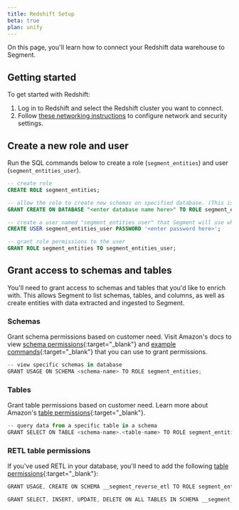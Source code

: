 ```yaml
---
title: Redshift Setup
beta: true
plan: unify
---
```


On this page, you'll learn how to connect your Redshift data warehouse to Segment. 

## Getting started 

To get started with Redshift:
1. Log in to Redshift and select the Redshift cluster you want to connect. 
2. Follow [these networking instructions](/docs/connections/storage/catalog/redshift/#networking) to configure network and security settings.

## Create a new role and user

Run the SQL commands below to create a role (`segment_entities`) and user (`segment_entities_user`).

```sql
-- create role
CREATE ROLE segment_entities;

-- allow the role to create new schemas on specified database. (This is the name you chose when provisioning your cluster)
GRANT CREATE ON DATABASE "<enter database name here>" TO ROLE segment_entities;

-- create a user named "segment_entities_user" that Segment will use when connecting to your Redshift cluster. 
CREATE USER segment_entities_user PASSWORD '<enter password here>';

-- grant role permissions to the user
GRANT ROLE segment_entities TO segment_entities_user;
```

## Grant access to schemas and tables

You'll need to grant access to schemas and tables that you'd like to enrich with. This allows Segment to list schemas, tables, and columns, as well as create entities with data extracted and ingested to Segment.

### Schemas

Grant schema permissions based on customer need. Visit Amazon's docs to view [schema permissions](https://docs.aws.amazon.com/redshift/latest/dg/r_GRANT.html){:target="_blank"} and [example commands](https://docs.aws.amazon.com/redshift/latest/dg/r_GRANT-examples.html){:target="_blank"} that you can use to grant permissions.

```ts
-- view specific schemas in database
GRANT USAGE ON SCHEMA <schema-name> TO ROLE segment_entities;
```

### Tables

Grant table permissions based on customer need. Learn more about Amazon's [table permissions](https://docs.aws.amazon.com/redshift/latest/dg/r_GRANT.html){:target="_blank"}.

```ts
-- query data from a specific table in a schema
GRANT SELECT ON TABLE <schema-name>.<table-name> TO ROLE segment_entities;
```

### RETL table permissions

If you've used RETL in your database, you'll need to add the following [table permissions](https://docs.aws.amazon.com/redshift/latest/dg/r_GRANT.html){:target="_blank"}:

```ts
GRANT USAGE, CREATE ON SCHEMA __segment_reverse_etl TO ROLE segment_entities;

GRANT SELECT, INSERT, UPDATE, DELETE ON ALL TABLES IN SCHEMA __segment_reverse_etl TO ROLE segment_entities;
```
